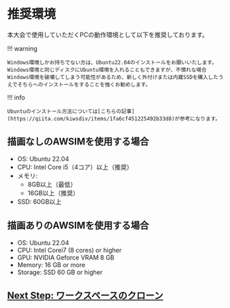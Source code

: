 # 推奨環境

本大会で使用していただくPCの動作環境として以下を推奨しております。

!!! warning

    Windows環境しかお持ちでない方は、Ubuntu22.04のインストールをお願いいたします。Windows環境と同じディスクにUbuntu環境を入れることもできますが、不慣れな場合Windows環境を破壊してしまう可能性があるため、新しく外付けまたは内蔵SSDを購入したうえでそちらへのインストールをすることを強くお勧めします。

!!! info

    Ubuntuのインストール方法については[こちらの記事](https://qiita.com/kiwsdiv/items/1fa6cf451225492b33d8)が参考になります。

## 描画なしのAWSIMを使用する場合

- OS: Ubuntu 22.04
- CPU: Intel Core i5（4コア）以上（推奨）
- メモリ:
  - 8GB以上（最低）
  - 16GB以上（推奨）
- SSD: 60GB以上

## 描画ありのAWSIMを使用する場合

- OS: Ubuntu 22.04
- CPU: Intel Corei7 (8 cores) or higher
- GPU: NVIDIA Geforce VRAM 8 GB
- Memory: 16 GB or more
- Storage: SSD 60 GB or higher

## [Next Step: ワークスペースのクローン](./workspace-setup.ja.md)
